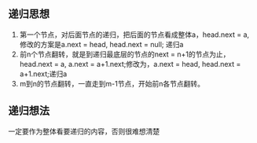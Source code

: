 ## 递归思想
1. 第一个节点，对后面节点的递归，把后面的节点看成整体a，head.next = a, 修改的方案是a.next = head, head.next = null;
递归a
2. 前n个节点翻转，就是到递归最底层的节点的next = n+1的节点为止，head.next = a, a.next = a+1.next;修改为，a.next = head, head.next = a+1.next;递归a
3. m到n的节点翻转，一直走到m-1节点，开始前n各节点翻转。

## 递归想法
一定要作为整体看要递归的内容，否则很难想清楚